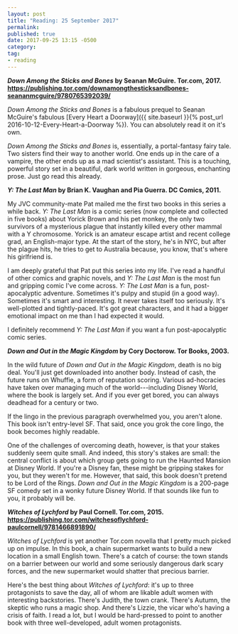 ```yaml
---
layout: post
title: "Reading: 25 September 2017"
permalink: 
published: true
date: 2017-09-25 13:15 -0500
category: 
tag: 
- reading
---
```


***Down Among the Sticks and Bones* by Seanan McGuire. Tor.com, 2017. <https://publishing.tor.com/downamongthesticksandbones-seananmcguire/9780765392039/>**

*Down Among the Sticks and Bones* is a fabulous prequel to Seanan McGuire's fabulous [Every Heart a Doorway]({{ site.baseurl }}{% post_url 2016-10-12-Every-Heart-a-Doorway %}). You can absolutely read it on it's own.

*Down Among the Sticks and Bones* is, essentially, a portal-fantasy fairy tale. Two sisters find their way to another world. One ends up in the care of a vampire, the other ends up as a mad scientist's assistant. This is a touching, powerful story set in a beautiful, dark world written in gorgeous, enchanting prose. Just go read this already.

***Y: The Last Man* by Brian K. Vaughan and Pia Guerra. DC Comics, 2011.**

My JVC community-mate Pat mailed me the first two books in this series a while back. *Y: The Last Man* is a comic series (now complete and collected in five books) about Yorick Brown and his pet monkey, the only two survivors of a mysterious plague that instantly killed every other mammal with a Y chromosome. Yorick is an amateur escape artist and recent college grad, an English-major type. At the start of the story, he's in NYC, but after the plague hits, he tries to get to Australia because, you know, that's where his girlfriend is.

I am deeply grateful that Pat put this series into my life. I've read a handful of other comics and graphic novels, and *Y: The Last Man* is the most fun and gripping comic I've come across. *Y: The Last Man* is a fun, post-apocalyptic adventure. Sometimes it's pulpy and stupid (in a good way). Sometimes it's smart and interesting. It never takes itself too seriously. It's well-plotted and tightly-paced. It's got great characters, and it had a bigger emotional impact on me than I had expected it would.

I definitely recommend *Y: The Last Man* if you want a fun post-apocalyptic comic series.

***Down and Out in the Magic Kingdom* by Cory Doctorow. Tor Books, 2003.**

In the wild future of *Down and Out in the Magic Kingdom*, death is no big deal. You'll just get downloaded into another body. Instead of cash, the future runs on Whuffie, a form of reputation scoring. Various ad-hocracies have taken over managing much of the world---including Disney World, where the book is largely set. And if you ever get bored, you can always deadhead for a century or two.

If the lingo in the previous paragraph overwhelmed you, you aren't alone. This book isn't entry-level SF. That said, once you grok the core lingo, the book becomes highly readable.

One of the challenges of overcoming death, however, is that your stakes suddenly seem quite small. And indeed, this story's stakes are small: the central conflict is about which group gets going to run the Haunted Mansion at Disney World. If you're a Disney fan, these might be gripping stakes for you, but they weren't for me. However, that said, this book doesn't pretend to be Lord of the Rings. *Down and Out in the Magic Kingdom* is a 200-page SF comedy set in a wonky future Disney World. If that sounds like fun to you, it probably will be.

***Witches of Lychford* by Paul Cornell. Tor.com, 2015. <https://publishing.tor.com/witchesoflychford-paulcornell/9781466891890/>**

*Witches of Lychford* is yet another Tor.com novella that I pretty much picked up on impulse. In this book, a chain supermarket wants to build a new location in a small English town. There's a catch of course: the town stands on a barrier between our world and some seriously dangerous dark scary forces, and the new supermarket would shatter that precious barrier.

Here's the best thing about *Witches of Lychford*: it's up to three protagonists to save the day, all of whom are likable adult women with interesting backstories. There's Judith, the town crank. There's Autumn, the skeptic who runs a magic shop. And there's Lizzie, the vicar who's having a crisis of faith. I read a lot, but I would be hard-pressed to point to another book with three well-developed, adult women protagonists.
